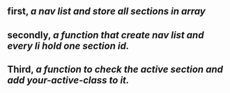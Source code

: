 ## first, *a **nav list** and store all sections in array*
## secondly, *a **function** that create nav list and every li hold one section id.*
## Third, *a **function** to check the active section and add your-active-class to it.*